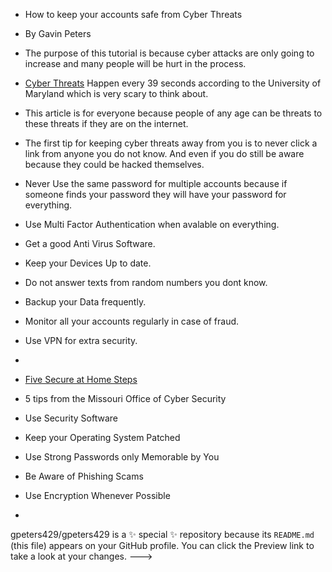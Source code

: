 - How to keep your accounts safe from Cyber Threats
- By Gavin Peters

- The purpose of this tutorial is because cyber attacks are only going to increase and many people will be hurt in the process.
- [Cyber Threats](https://www.sentinelone.com/cybersecurity-101/cybersecurity/cyber-security-statistics/) Happen every 39 seconds according to the University of Maryland which is very scary to think about.
- This article is for everyone because people of any age can be threats to these threats if they are on the internet.

- The first tip for keeping cyber threats away from you is to never click a link from anyone you do not know. And even if you do still be aware because they could be hacked themselves.
- Never Use the same password for multiple accounts because if someone finds your password they will have your password for everything.
- Use Multi Factor Authentication when avalable on everything.
- Get a good Anti Virus Software.
- Keep your Devices Up to date.
- Do not answer texts from random numbers you dont know.
- Backup your Data frequently.
- Monitor all your accounts regularly in case of fraud.
- Use VPN for extra security.
- 
- [Five Secure at Home Steps](https://cybersecurity.mo.gov/secure-at-home/)
- 5 tips from the Missouri Office of Cyber Security
- Use Security Software
- Keep your Operating System Patched
- Use Strong Passwords only Memorable by You
- Be Aware of Phishing Scams
- Use Encryption Whenever Possible
- 
gpeters429/gpeters429 is a ✨ special ✨ repository because its `README.md` (this file) appears on your GitHub profile.
You can click the Preview link to take a look at your changes.
--->
